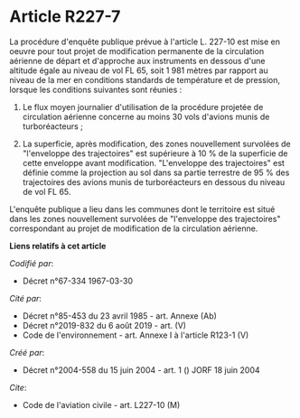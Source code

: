 # Article R227-7

La procédure d'enquête publique prévue à l'article L. 227-10 est mise en oeuvre pour tout projet de modification permanente
de la circulation aérienne de départ et d'approche aux instruments en dessous d'une altitude égale au niveau de vol FL 65,
soit 1 981 mètres par rapport au niveau de la mer en conditions standards de température et de pression, lorsque les
conditions suivantes sont réunies :

1. Le flux moyen journalier d'utilisation de la procédure projetée de circulation aérienne concerne au moins 30 vols d'avions
munis de turboréacteurs ;

2. La superficie, après modification, des zones nouvellement survolées de "l'enveloppe des trajectoires" est supérieure à 10
% de la superficie de cette enveloppe avant modification. "L'enveloppe des trajectoires" est définie comme la projection au
sol dans sa partie terrestre de 95 % des trajectoires des avions munis de turboréacteurs en dessous du niveau de vol FL 65.

L'enquête publique a lieu dans les communes dont le territoire est situé dans les zones nouvellement survolées de
"l'enveloppe des trajectoires" correspondant au projet de modification de la circulation aérienne.

**Liens relatifs à cet article**

_Codifié par_:

  - Décret n°67-334 1967-03-30

_Cité par_:

  - Décret n°85-453 du 23 avril 1985 - art. Annexe (Ab)
  - Décret n°2019-832 du 6 août 2019 - art. (V)
  - Code de l'environnement - art. Annexe I à l'article R123-1 (V)

_Créé par_:

  - Décret n°2004-558 du 15 juin 2004 - art. 1 () JORF 18 juin 2004

_Cite_:

  - Code de l'aviation civile - art. L227-10 (M)
